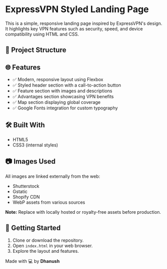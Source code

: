 # ExpressVPN Styled Landing Page

This is a simple, responsive landing page inspired by ExpressVPN's design. It highlights key VPN features such as security, speed, and device compatibility using HTML and CSS.

## 📁 Project Structure
## 🌐 Features

- ✅ Modern, responsive layout using Flexbox  
- ✅ Styled header section with a call-to-action button  
- ✅ Feature section with images and descriptions  
- ✅ Advantages section showcasing VPN benefits  
- ✅ Map section displaying global coverage  
- ✅ Google Fonts integration for custom typography  

## 🛠️ Built With

- HTML5  
- CSS3 (internal styles)  

## 📷 Images Used

All images are linked externally from the web:
- Shutterstock  
- Gstatic  
- Shopify CDN  
- WebP assets from various sources  

**Note:** Replace with locally hosted or royalty-free assets before production.

## 🚀 Getting Started

1. Clone or download the repository.  
2. Open `index.html` in your web browser.  
3. Explore the layout and features.

Made with 💻 by **Dhanush**
